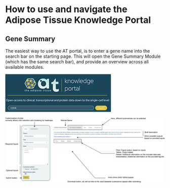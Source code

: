 # How to use and navigate the Adipose Tissue Knowledge Portal

## Gene Summary

The easiest way to use the AT portal, is to enter a gene name into the search bar on the starting page. This will open the Gene Summary Module (which has the same search bar), and provide an overview across all available modules. 

![Search Bar example](./../img/SearchBar.png)

![Module Layout](./../img/Layout_PDF.png)
